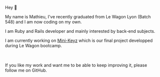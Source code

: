 Hey 👋

My name is Mathieu, I've recently graduated from Le Wagon Lyon (Batch 548) and I am now coding on my own.

I am Ruby and Rails developer and mainly interested by back-end subjects.

I am currently working on <a href="https://github.com/Mth0158/mini-keyz">Mini-Keyz</a> which is our final project developped during Le Wagon bootcamp.

<br>
<br>
If you like my work and want me to be able to keep improving it, please follow me on GitHub.


<!--
**Mth0158/Mth0158** is a ✨ _special_ ✨ repository because its `README.md` (this file) appears on your GitHub profile.

Here are some ideas to get you started:

- 🔭 I’m currently working on ...
- 🌱 I’m currently learning ...
- 👯 I’m looking to collaborate on ...
- 🤔 I’m looking for help with ...
- 💬 Ask me about ...
- 📫 How to reach me: ...
- 😄 Pronouns: ...
- ⚡ Fun fact: ...
-->
